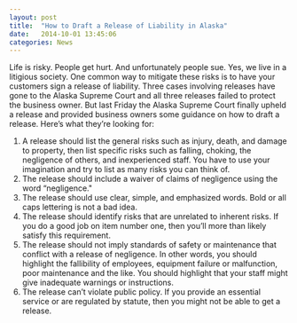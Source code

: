 ```yaml
---
layout: post
title:  "How to Draft a Release of Liability in Alaska"
date:   2014-10-01 13:45:06
categories: News
---
```

Life is risky. People get hurt. And unfortunately people sue. Yes, we live in a litigious society. One common way to mitigate these risks is to have your customers sign a release of liability. Three cases involving releases have gone to the Alaska Supreme Court and all three releases failed to protect the business owner. But last Friday the Alaska Supreme Court finally upheld a release and provided business owners some guidance on how to draft a release. Here’s what they’re looking for:

<ol><li>A release should list the general risks such as injury, death, and damage to property, then list specific risks such as falling, choking, the negligence of others, and inexperienced staff. You have to use your imagination and try to list as many risks you can think of.</li>
<li>The release should include a waiver of claims of negligence using the word “negligence."</li>
<li>The release should use clear, simple, and emphasized words. Bold or all caps lettering is not a bad idea. </li>
<li>The release should identify risks that are unrelated to inherent risks. If you do a good job on item number one, then you’ll more than likely satisfy this requirement.</li>
<li>The release should not imply standards of safety or maintenance that conflict with a release of negligence. In other words, you should highlight the fallibility of employees, equipment failure or malfunction, poor maintenance and the like. You should highlight that your staff might give inadequate warnings or instructions.</li>
<li>The release can’t violate public policy. If you provide an essential service or are regulated by statute, then you might not be able to get a release.</li></ol>